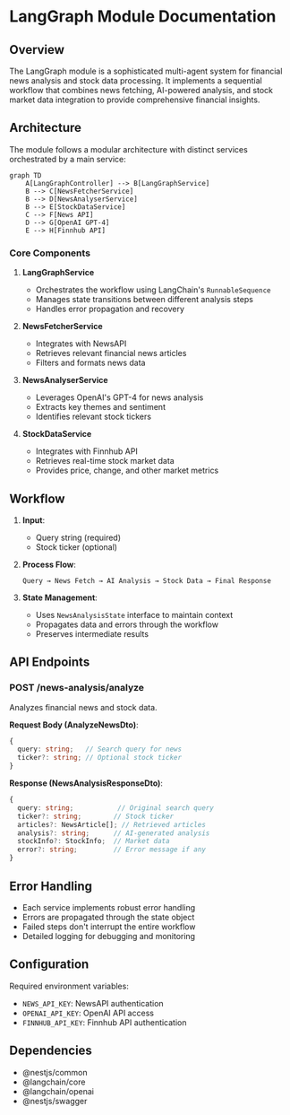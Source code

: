 # LangGraph Module Documentation

## Overview

The LangGraph module is a sophisticated multi-agent system for financial news analysis and stock data processing. It implements a sequential workflow that combines news fetching, AI-powered analysis, and stock market data integration to provide comprehensive financial insights.

## Architecture

The module follows a modular architecture with distinct services orchestrated by a main service:

```mermaid
graph TD
    A[LangGraphController] --> B[LangGraphService]
    B --> C[NewsFetcherService]
    B --> D[NewsAnalyserService]
    B --> E[StockDataService]
    C --> F[News API]
    D --> G[OpenAI GPT-4]
    E --> H[Finnhub API]
```

### Core Components

1. **LangGraphService**
   - Orchestrates the workflow using LangChain's `RunnableSequence`
   - Manages state transitions between different analysis steps
   - Handles error propagation and recovery

2. **NewsFetcherService**
   - Integrates with NewsAPI
   - Retrieves relevant financial news articles
   - Filters and formats news data

3. **NewsAnalyserService**
   - Leverages OpenAI's GPT-4 for news analysis
   - Extracts key themes and sentiment
   - Identifies relevant stock tickers

4. **StockDataService**
   - Integrates with Finnhub API
   - Retrieves real-time stock market data
   - Provides price, change, and other market metrics

## Workflow

1. **Input**:
   - Query string (required)
   - Stock ticker (optional)

2. **Process Flow**:

   ```
   Query → News Fetch → AI Analysis → Stock Data → Final Response
   ```

3. **State Management**:
   - Uses `NewsAnalysisState` interface to maintain context
   - Propagates data and errors through the workflow
   - Preserves intermediate results

## API Endpoints

### POST /news-analysis/analyze

Analyzes financial news and stock data.

**Request Body (AnalyzeNewsDto)**:

```typescript
{
  query: string;   // Search query for news
  ticker?: string; // Optional stock ticker
}
```

**Response (NewsAnalysisResponseDto)**:

```typescript
{
  query: string;           // Original search query
  ticker?: string;        // Stock ticker
  articles?: NewsArticle[]; // Retrieved articles
  analysis?: string;      // AI-generated analysis
  stockInfo?: StockInfo;  // Market data
  error?: string;         // Error message if any
}
```

## Error Handling

- Each service implements robust error handling
- Errors are propagated through the state object
- Failed steps don't interrupt the entire workflow
- Detailed logging for debugging and monitoring

## Configuration

Required environment variables:

- `NEWS_API_KEY`: NewsAPI authentication
- `OPENAI_API_KEY`: OpenAI API access
- `FINNHUB_API_KEY`: Finnhub API authentication

## Dependencies

- @nestjs/common
- @langchain/core
- @langchain/openai
- @nestjs/swagger
